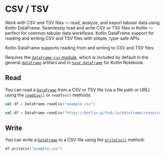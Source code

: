 # CSV / TSV

<web-summary>
Work with CSV and TSV files — read, analyze, and export tabular data using Kotlin DataFrame.
</web-summary>

<card-summary>
Seamlessly load and write CSV or TSV files in Kotlin — perfect for common tabular data workflows.
</card-summary>

<link-summary>
Kotlin DataFrame support for reading and writing CSV and TSV files with simple, type-safe APIs.
</link-summary>


Kotlin DataFrame supports reading from and writing to CSV and TSV files.

Requires the [`dataframe-csv` module](Modules.md#dataframe-csv), 
which is included by default in the general [`dataframe`](Modules.md#dataframe-general) 
artifact and in [`%use dataframe`](gettingStartedKotlinNotebook.md#integrate-kotlin-dataframe) for Kotlin Notebook.

## Read

You can read a [`DataFrame`](DataFrame.md) from a CSV or TSV file (via a file path or URL) 
using the [`readCsv()`](read.md#read-from-csv) or `readTsv()` methods:

```kotlin
val df = DataFrame.readCsv("example.csv")
```

```kotlin
val df = DataFrame.readCsv("https://kotlin.github.io/dataframe/resources/example.csv")
```

## Write

You can write a [`DataFrame`](DataFrame.md) to a CSV file using the [`writeCsv()`](write.md#writing-to-csv) method:

```kotlin
df.writeCsv("example.csv")
```
